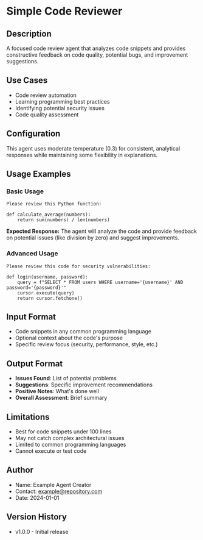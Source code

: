 # Simple Code Reviewer

## Description
A focused code review agent that analyzes code snippets and provides constructive feedback on code quality, potential bugs, and improvement suggestions.

## Use Cases
- Code review automation
- Learning programming best practices
- Identifying potential security issues
- Code quality assessment

## Configuration
This agent uses moderate temperature (0.3) for consistent, analytical responses while maintaining some flexibility in explanations.

## Usage Examples

### Basic Usage
```
Please review this Python function:

def calculate_average(numbers):
    return sum(numbers) / len(numbers)
```

**Expected Response:**
The agent will analyze the code and provide feedback on potential issues (like division by zero) and suggest improvements.

### Advanced Usage
```
Please review this code for security vulnerabilities:

def login(username, password):
    query = f"SELECT * FROM users WHERE username='{username}' AND password='{password}'"
    cursor.execute(query)
    return cursor.fetchone()
```

## Input Format
- Code snippets in any common programming language
- Optional context about the code's purpose
- Specific review focus (security, performance, style, etc.)

## Output Format
- **Issues Found**: List of potential problems
- **Suggestions**: Specific improvement recommendations  
- **Positive Notes**: What's done well
- **Overall Assessment**: Brief summary

## Limitations
- Best for code snippets under 100 lines
- May not catch complex architectural issues
- Limited to common programming languages
- Cannot execute or test code

## Author
- Name: Example Agent Creator
- Contact: example@repository.com
- Date: 2024-01-01

## Version History
- v1.0.0 - Initial release